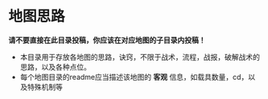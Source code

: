 地图思路
===  
**请不要直接在此目录投稿，你应该在对应地图的子目录内投稿！** 

* 本目录用于存放各地图的思路，诀窍，不限于战术，流程，战报，破解战术的思路，以及各种点位。  
* 每个地图目录的readme应当描述该地图的 **客观** 信息，如载具数量，cd，以及特殊机制等